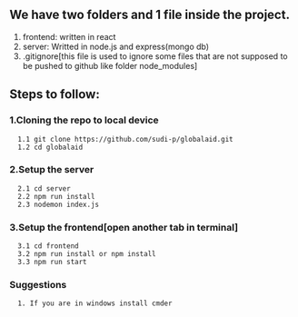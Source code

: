 ## We have two folders and 1 file inside the project.
1. frontend: written in react
2. server: Writted in node.js and express(mongo db)
3. .gitignore[this file is used to ignore some files that are not supposed to be pushed to github like folder node_modules]
## Steps to follow:
### 1.Cloning the repo to local device
      1.1 git clone https://github.com/sudi-p/globalaid.git
      1.2 cd globalaid 
### 2.Setup the server
      2.1 cd server
      2.2 npm run install
      2.3 nodemon index.js
### 3.Setup the frontend[open another tab in terminal]
      3.1 cd frontend
      3.2 npm run install or npm install
      3.3 npm run start

### Suggestions
      1. If you are in windows install cmder
